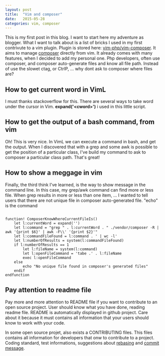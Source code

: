 ```yaml
---
layout: post
title:  "Vim and composer"
date:   2015-05-28
categories: vim, composer
---
```


<p>This is my first post in this blog. I want to start here my adventure as blogger. What I want to talk about is a list of bricks I used in my first contrivute to a vim plugin. Plugin is stored here: <a href="https://github.com/vim-php/vim-composer">vim-php/vim-composer</a>. It aims to manage <a href="https://getcomposer.org">composer</a> directly from vim. It already comes with many features, when I decided to add my personal one. Php developers, often use composer, and composer auto-generate files and know all file path. Instead of use the slowet ctag, or CtrlP, ... why dont ask to composer where files are?</p>

<h2>How to get current word in VimL</h2>
<p>I must thanks stackoverflow for this. There are several ways to take word under the cursor in Vim. <strong>expand('&lt;cword&gt;')</strong> i used in this little script.</p>

<h2>How to get the output of a bash command, from vim</h2>
<p>Oh! This is very nice. In VimL we can execute a command in bash, and get the output. When I discovered that with a grep and some awk is possible to get the position of a particular class, I've build my command to ask to composer a particular class path. That's great!</p>

<h2>How to show a meggage in vim</h2>
<p>Finally, the third think I've learned, is the way to show message in the command line. In this case, my grep/awk command can find more or less file. When grep results in more or less than one item, ... I wanted to tell users that there are not unique file in composer auto-generated file. "echo" is the command</p>

<code>
function! ComposerKnowWhereCurrentFileIs()
    let l:currentWord = expand('<cword>')
    let l:command = "grep " . l:currentWord . " ./vendor/composer -R | awk '{print $6}' | awk -F\\' '{print $2}'"
    let l:commandFileFound = l:command . ' | wc -l'
    let l:numberOfResults = system(l:commandFileFound)
    if l:numberOfResults == 1
        let l:fileName = system(l:command)
        let l:openFileCommand = 'tabe .' . l:fileName
        exec l:openFileCommand
    else
        echo "No unique file found in composer's generated files"
    endif
endfunction
</code>

<h2>Pay attention to readme file</h2>
<p>Pay more and more attention to README file if you want to contribute to an open source project. User should know what you have done, reading readme file. README is automatically displayed in github project. Care about it because it must contains all information that your users should know to work with your code.</p>
<p>In some open source projet, also exists a CONTRIBUTING files. This files contains all information for developers that onw to contribute to a project. Coding standard, test informations, suggestions about <a href="http://git-scm.com/book/en/v2/Git-Branching-Rebasing">rebasing</a> and <a href="http://tbaggery.com/2008/04/19/a-note-about-git-commit-messages.html">commit message</a>.</p>
